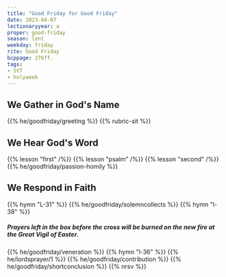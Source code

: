 ```yaml
---
title: "Good Friday for Good Friday"
date: 2023-04-07
lectionaryyear: a
proper: good-friday
season: lent
weekday: friday
rite: Good Friday
bcppage: 276ff.
tags:
- StT
- holyweek
---
```


## We Gather in God's Name
{{% he/goodfriday/greeting %}}
{{% rubric-sit %}}

## We Hear God's Word
{{% lesson "first" /%}}
{{% lesson "psalm" /%}}
{{% lesson "second" /%}}
{{% he/goodfriday/passion-homily %}}

## We Respond in Faith
{{% hymn "L-31" %}}
{{% he/goodfriday/solemncollects %}}
{{% hymn "l-38" %}}

##### Prayers left in the box before the cross will be burned on the new fire at the Great Vigil of Easter.
{{% he/goodfriday/veneration %}}
{{% hymn "l-36" %}}
{{% he/lordsprayer/1 %}}
{{% he/goodfriday/contribution %}}
{{% he/goodfriday/shortconclusion %}}
{{% nrsv %}}

